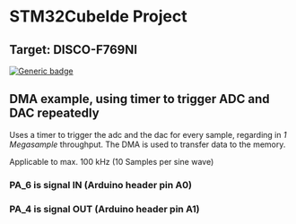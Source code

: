 # STM32CubeIde Project

## Target: DISCO-F769NI

[![Generic badge](https://img.shields.io/badge/Working-YES-<COLOR>.svg)](https://shields.io/)

## DMA example, using timer to trigger ADC and DAC repeatedly

Uses a timer to trigger the adc and the dac for every sample, regarding in *1 Megasample* throughput. The DMA is used to transfer data to the memory. 

Applicable to max. 100 kHz (10 Samples per sine wave)

### PA_6 is signal IN (Arduino header pin A0)
### PA_4 is signal OUT (Arduino header pin A1)

